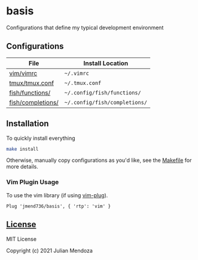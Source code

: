 # basis

Configurations that define my typical development environment

## Configurations

| File                                  | Install Location              |
|---------------------------------------|-------------------------------|
| [vim/vimrc](vim/vimrc)                | `~/.vimrc`                    |
| [tmux/tmux.conf](tmux/tmux.conf)      | `~/.tmux.conf`                |
| [fish/functions/](fish/functions)     | `~/.config/fish/functions/`   |
| [fish/completions/](fish/completions) | `~/.config/fish/completions/` |

## Installation

To quickly install everything

```sh
make install
```

Otherwise, manually copy configurations as you'd like, see the
[Makefile](Makefile) for more details.

### Vim Plugin Usage

To use the vim library (if using
[vim-plug](https://github.com/junegunn/vim-plug)).

```viml
Plug 'jmend736/basis', { 'rtp': 'vim' }
```

## [License](LICENSE)

MIT License

Copyright (c) 2021 Julian Mendoza
